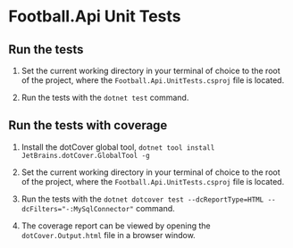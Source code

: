 # Football.Api Unit Tests

## Run the tests

1. Set the current working directory in your terminal of choice to the root of the project, where the `Football.Api.UnitTests.csproj` file is located.

2. Run the tests with the `dotnet test` command.

## Run the tests with coverage

1. Install the dotCover global tool, `dotnet tool install JetBrains.dotCover.GlobalTool -g`

2. Set the current working directory in your terminal of choice to the root of the project, where the `Football.Api.UnitTests.csproj` file is located.

3. Run the tests with the `dotnet dotcover test --dcReportType=HTML --dcFilters="-:MySqlConnector"` command.

4. The coverage report can be viewed by opening the `dotCover.Output.html` file in a browser window.
